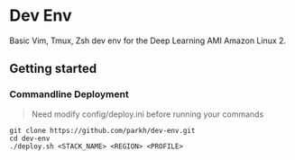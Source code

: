 # Dev Env

Basic Vim, Tmux, Zsh dev env for the Deep Learning AMI Amazon Linux 2.

## Getting started

### Commandline Deployment
> Need modify config/deploy.ini before running your commands

    git clone https://github.com/parkh/dev-env.git
    cd dev-env
    ./deploy.sh <STACK_NAME> <REGION> <PROFILE>
